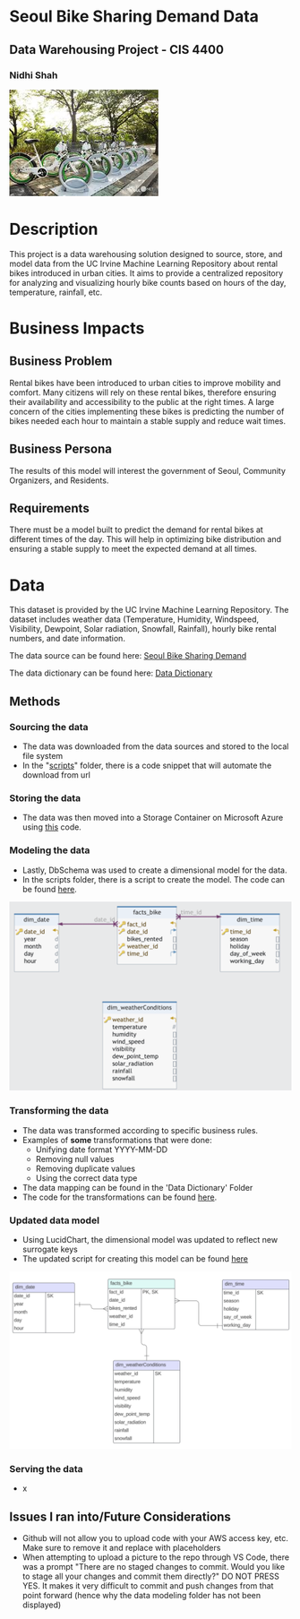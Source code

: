 # Seoul Bike Sharing Demand Data 
## Data Warehousing Project - CIS 4400
### Nidhi Shah 

![Seoul Bike Image](seoulbikes.jpeg)

# Description
This project is a data warehousing solution designed to source, store, and model data from the UC Irvine Machine Learning Repository about rental bikes introduced in urban cities. It aims to provide a centralized repository for analyzing and visualizing hourly bike counts based on hours of the day, temperature, rainfall, etc. 

# Business Impacts

## Business Problem
Rental bikes have been introduced to urban cities to improve mobility and comfort. Many citizens will rely on these rental bikes, therefore ensuring their availability and accessibility to the public at the right times. A large concern of the cities implementing these bikes is predicting the number of bikes needed each hour to maintain a stable supply and reduce wait times. 

## Business Persona
The results of this model will interest the government of Seoul, Community Organizers, and Residents.

## Requirements
There must be a model built to predict the demand for rental bikes at different times of the day. This will help in optimizing bike distribution and ensuring a stable supply to meet the expected demand at all times. 

# Data
This dataset is provided by the UC Irvine Machine Learning Repository. The dataset includes weather data (Temperature, Humidity, Windspeed, Visibility, Dewpoint, Solar radiation, Snowfall, Rainfall), hourly bike rental numbers, and date information.

The data source can be found here: [Seoul Bike Sharing Demand](https://urldefense.proofpoint.com/v2/url?u=https-3A__archive.ics.uci.edu_dataset_560_seoul-2Bbike-2Bsharing-2Bdemand&d=DwMF-g&c=dTXc8cCP8suVpClwB1HRHQACHN4UFMgL7MtSjCbKyts&r=oVD6CwqCAH6Yj8wfghbNBvgfCqnSqhyRzWRyCATcfqOIYccPvVHSeK8-T4x5XXNn&m=LM8-TTaIXX9683kw06Yz2S_Izj_hzKwfpa74TsWPhlfllGRpnIfQ7_ZiQZ_Q9t9O&s=ZgBdNqWCBdDrZVvJiazGg_m_ucOOwrv8wzqMOlW7USc&e=)

The data dictionary can be found here: [Data Dictionary](https://archive.ics.uci.edu/dataset/560/seoul+bike+sharing+demand#:~:text=Date%20%3A%20year%2Dmonth,SHOW%20LESS)

## Methods

### Sourcing the data
+ The data was downloaded from the data sources and stored to the local file system
+ In the "[scripts](Scripts/Gathering)" folder, there is a code snippet that will automate the download from url 

### Storing the data
+ The data was then moved into a Storage Container on Microsoft Azure using [this](Scripts/Storing) code.

### Modeling the data
+ Lastly, DbSchema was used to create a dimensional model for the data.
+ In the scripts folder, there is a script to create the model. The code can be found [here](Scripts/Modeling).

![DB Schema](dbschema/dbschema.png)

### Transforming the data 
+ The data was transformed according to specific business rules. 
+ Examples of **some** transformations that were done: 
    + Unifying date format YYYY-MM-DD
    + Removing null values
    + Removing duplicate values
    + Using the correct data type
+ The data mapping can be found in the 'Data Dictionary' Folder
+ The code for the transformations can be found [here](Scripts/Transforming).


### Updated data model
+ Using LucidChart, the dimensional model was updated to reflect new surrogate keys
+ The updated script for creating this model can be found [here](https://github.com/niidhiishah/Seoul-Bike-Data/blob/main/Scripts/Updated%20Modeling)

![Updated DB Schema](https://github.com/niidhiishah/Seoul-Bike-Data/blob/main/dbschema/Updated%20dbschema.png)

### Serving the data 
+ x



## Issues I ran into/Future Considerations
+ Github will not allow you to upload code with your AWS access key, etc. Make sure to remove it and replace with placeholders
+ When attempting to upload a picture to the repo through VS Code, there was a prompt "There are no staged changes to commit. Would you like to stage all your changes and commit them directly?" DO NOT PRESS YES. It makes it very difficult to commit and push changes from that point forward (hence why the data modeling folder has not been displayed)


